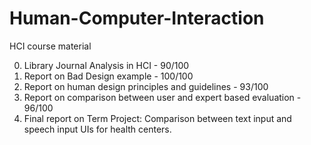 # Human-Computer-Interaction
HCI course material

0. Library Journal Analysis in HCI - 90/100
1. Report on Bad Design example - 100/100
2. Report on human design principles and guidelines - 93/100
3. Report on comparison between user and expert based evaluation - 96/100
4. Final report on Term Project: Comparison between text input and speech input UIs for health centers.
